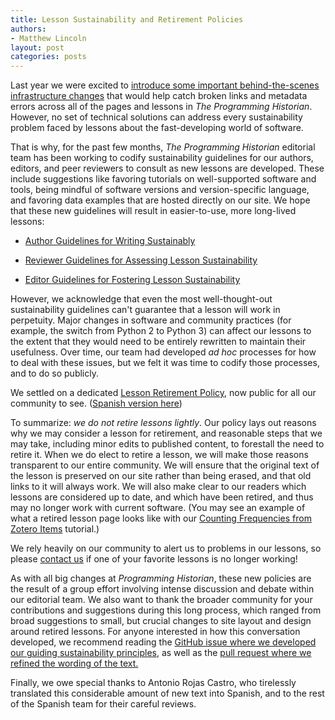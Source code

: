 ```yaml
---
title: Lesson Sustainability and Retirement Policies
authors:
- Matthew Lincoln
layout: post
categories: posts
---
```


Last year we were excited to [introduce some important behind-the-scenes infrastructure changes](/posts/infrastructure-at-ph) that would help catch broken links and metadata errors across all of the pages and lessons in _The Programming Historian_. 
However, no set of technical solutions can address every sustainability problem faced by lessons about the fast-developing world of software.

That is why, for the past few months, _The Programming Historian_ editorial team has been working to codify sustainability guidelines for our authors, editors, and peer reviewers to consult as new lessons are developed.
These include suggestions like favoring tutorials on well-supported software and tools, being mindful of software versions and version-specific language, and favoring data examples that are hosted directly on our site.
We hope that these new guidelines will result in easier-to-use, more long-lived lessons:

- [Author Guidelines for Writing Sustainably](/author-guidelines#write-sustainably)

- [Reviewer Guidelines for Assessing Lesson Sustainability](/reviewer-guidelines#sustainability)

- [Editor Guidelines for Fostering Lesson Sustainability](/editor-guidelines#c-sustainability-review)

However, we acknowledge that even the most well-thought-out sustainability guidelines can't guarantee that a lesson will work in perpetuity.
Major changes in software and community practices (for example, the switch from Python 2 to Python 3) can affect our lessons to the extent that they would need to be entirely rewritten to maintain their usefulness.
Over time, our team had developed _ad hoc_ processes for how to deal with these issues, but we felt it was time to codify those processes, and to do so publicly.

We settled on a dedicated [Lesson Retirement Policy](/lesson-retirement-policy), now public for all our community to see. ([Spanish version here](/es/politica-retirada-lecciones))

To summarize: _we do not retire lessons lightly_.
Our policy lays out reasons why we may consider a lesson for retirement, and reasonable steps that we may take, including minor edits to published content, to forestall the need to retire it.
When we do elect to retire a lesson, we will make those reasons transparent to our entire community.
We will ensure that the original text of the lesson is preserved on our site rather than being erased, and that old links to it will always work.
We will also make clear to our readers which lessons are considered up to date, and which have been retired, and thus may no longer work with current software. (You may see an example of what a retired lesson page looks like with our [Counting Frequencies from Zotero Items](/lessons/retired/counting-frequencies-from-zotero-items) tutorial.)

We rely heavily on our community to alert us to problems in our lessons, so please [contact us](/feedback) if one of your favorite lessons is no longer working!

As with all big changes at _Programming Historian_, these new policies are the result of a group effort involving intense discussion and debate within our editorial team.
We also want to thank the broader community for your contributions and suggestions during this long process, which ranged from broad suggestions to small, but crucial changes to site layout and design around retired lessons.
For anyone interested in how this conversation developed, we recommend reading the [GitHub issue where we developed our guiding sustainability principles](https://github.com/programminghistorian/jekyll/issues/536), as well as the [pull request where we refined the wording of the text.](https://github.com/programminghistorian/jekyll/pull/612)

Finally, we owe special thanks to Antonio Rojas Castro, who tirelessly translated this considerable amount of new text into Spanish, and to the rest of the Spanish team for their careful reviews.
